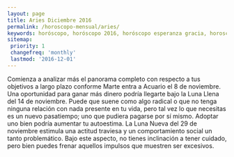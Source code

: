 ```yaml
---
layout: page
title: Aries Diciembre 2016 
permalink: /horoscopo-mensual/aries/
keywords: horóscopo, horóscopo 2016, horóscopo esperanza gracia, horoscop, horóscopos gratis, horoscopo aries, horoscopo aries 2016, Tarot, Astrologia, Zodíaco, aries, horoscopo gratis, horoscopo del mes 
sitemap:
 priority: 1
 changefreq: 'monthly'
 lastmod: '2016-12-01'
---
```


 Comienza a analizar más el panorama completo con respecto a tus objetivos a largo plazo conforme Marte entra a Acuario el 8 de noviembre. Una oportunidad para ganar más dinero podría llegarte bajo la Luna Llena del 14 de noviembre. Puede que suene como algo radical o que no tenga ninguna relación con nada presente en tu vida, pero tal vez lo que necesitas es un nuevo pasatiempo; uno que pudiera pagarse por sí mismo. Adoptar uno bien podría aumentar tu autoestima. La Luna Nueva del 29 de noviembre estimula una actitud traviesa y un comportamiento social un tanto problemático. Bajo este aspecto, no tienes inclinación a tener cuidado, pero bien puedes frenar aquellos impulsos que muestren ser excesivos.
